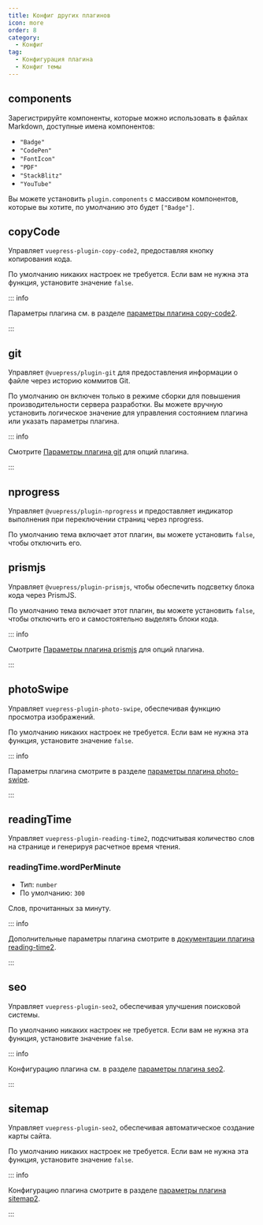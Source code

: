```yaml
---
title: Конфиг других плагинов
icon: more
order: 8
category:
  - Конфиг
tag:
  - Конфигурация плагина
  - Конфиг темы
---
```


## components

Зарегистрируйте компоненты, которые можно использовать в файлах Markdown, доступные имена компонентов:

- `"Badge"`
- `"CodePen"`
- `"FontIcon"`
- `"PDF"`
- `"StackBlitz"`
- `"YouTube"`

Вы можете установить `plugin.components` с массивом компонентов, которые вы хотите, по умолчанию это будет `["Badge"]`.

## copyCode <Badge text="включено по умолчанию" />

Управляет `vuepress-plugin-copy-code2`, предоставляя кнопку копирования кода.

По умолчанию никаких настроек не требуется. Если вам не нужна эта функция, установите значение `false`.

::: info

Параметры плагина см. в разделе [параметры плагина copy-code2][copy-code-config].

:::

## git <Badge text="enabled in production" />

Управляет `@vuepress/plugin-git` для предоставления информации о файле через историю коммитов Git.

По умолчанию он включен только в режиме сборки для повышения производительности сервера разработки. Вы можете вручную установить логическое значение для управления состоянием плагина или указать параметры плагина.

::: info

Смотрите [Параметры плагина git][git-config] для опций плагина.

:::

## nprogress <Badge text="включено по умолчанию" />

Управляет `@vuepress/plugin-nprogress` и предоставляет индикатор выполнения при переключении страниц через nprogress.

По умолчанию тема включает этот плагин, вы можете установить `false`, чтобы отключить его.

## prismjs <Badge text="включено по умолчанию" />

Управляет `@vuepress/plugin-prismjs`, чтобы обеспечить подсветку блока кода через PrismJS.

По умолчанию тема включает этот плагин, вы можете установить `false`, чтобы отключить его и самостоятельно выделять блоки кода.

::: info

Смотрите [Параметры плагина prismjs][prismjs-config] для опций плагина.

:::

## photoSwipe <Badge text="включено по умолчанию" />

Управляет `vuepress-plugin-photo-swipe`, обеспечивая функцию просмотра изображений.

По умолчанию никаких настроек не требуется. Если вам не нужна эта функция, установите значение `false`.

::: info

Параметры плагина смотрите в разделе [параметры плагина photo-swipe][photo-swipe-config].

:::

## readingTime <Badge text="включено по умолчанию" />

Управляет `vuepress-plugin-reading-time2`, подсчитывая количество слов на странице и генерируя расчетное время чтения.

### readingTime.wordPerMinute

- Тип: `number`
- По умолчанию: `300`

Слов, прочитанных за минуту.

::: info

Дополнительные параметры плагина смотрите в [документации плагина reading-time2][reading-time].

:::

## seo <Badge text="включено по умолчанию" />

Управляет `vuepress-plugin-seo2`, обеспечивая улучшения поисковой системы.

По умолчанию никаких настроек не требуется. Если вам не нужна эта функция, установите значение `false`.

::: info

Конфигурацию плагина см. в разделе [параметры плагина seo2][seo-config].

:::

## sitemap <Badge text="включено по умолчанию" />

Управляет `vuepress-plugin-seo2`, обеспечивая автоматическое создание карты сайта.

По умолчанию никаких настроек не требуется. Если вам не нужна эта функция, установите значение `false`.

::: info

Конфигурацию плагина смотрите в разделе [параметры плагина sitemap2][sitemap-config].

:::

[copy-code-config]: https://vuepress-theme-hope.github.io/v2/copy-code/config.html
[git-config]: https://v2.vuepress.vuejs.org/reference/plugin/git.html
[prismjs-config]: https://v2.vuepress.vuejs.org/reference/plugin/prismjs.html
[photo-swipe-config]: https://vuepress-theme-hope.github.io/v2/photo-swipe/config.html
[reading-time]: https://vuepress-theme-hope.github.io/v2/reading-time/
[seo-config]: https://vuepress-theme-hope.github.io/v2/seo/config.html
[sitemap-config]: https://vuepress-theme-hope.github.io/v2/sitemap/config.html
